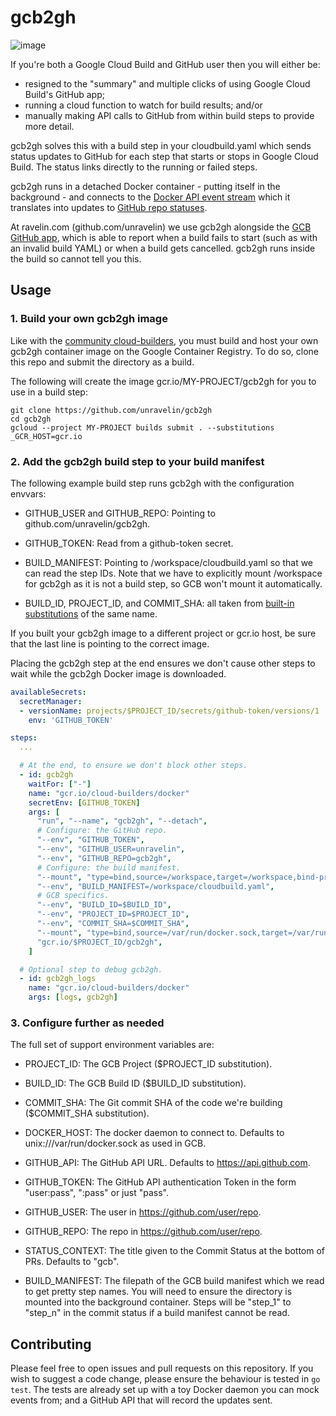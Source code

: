 # gcb2gh

![image](https://user-images.githubusercontent.com/408401/112832948-f0d1c580-908d-11eb-9e78-04433bdf3884.png)

If you're both a Google Cloud Build and GitHub user then you will either be:

- resigned to the "summary" and multiple clicks of using Google Cloud Build's
  GitHub app;
- running a cloud function to watch for build results; and/or
- manually making API calls to GitHub from within build steps to provide more
  detail.

gcb2gh solves this with a build step in your cloudbuild.yaml which sends status
updates to GitHub for each step that starts or stops in Google Cloud Build. The
status links directly to the running or failed steps.

gcb2gh runs in a detached Docker container - putting itself in the background -
and connects to the [Docker API event
stream](https://docs.docker.com/engine/api/v1.41/#operation/SystemEvents) which
it translates into updates to [GitHub repo
statuses](https://docs.github.com/en/rest/reference/repos#create-a-commit-status).

At ravelin.com (github.com/unravelin) we use gcb2gh alongside the [GCB GitHub
app](https://github.com/marketplace/google-cloud-build), which is able to report
when a build fails to start (such as with an invalid build YAML) or when a build
gets cancelled. gcb2gh runs inside the build so cannot tell you this.

## Usage

### 1. Build your own gcb2gh image

Like with the [community
cloud-builders](https://github.com/GoogleCloudPlatform/cloud-builders-community),
you must build and host your own gcb2gh container image on the Google Container
Registry. To do so, clone this repo and submit the directory as a build.

The following will create the image gcr.io/MY-PROJECT/gcb2gh for you to use in a
build step:

```
git clone https://github.com/unravelin/gcb2gh
cd gcb2gh
gcloud --project MY-PROJECT builds submit . --substitutions _GCR_HOST=gcr.io
```

### 2. Add the gcb2gh build step to your build manifest

The following example build step runs gcb2gh with the configuration envvars:

- GITHUB_USER and GITHUB_REPO: Pointing to github.com/unravelin/gcb2gh.

- GITHUB_TOKEN: Read from a github-token secret.

- BUILD_MANIFEST: Pointing to /workspace/cloudbuild.yaml so that we can read the
  step IDs. Note that we have to explicitly mount /workspace for gcb2gh as it is
  not a build step, so GCB won't mount it automatically.

- BUILD_ID, PROJECT_ID, and COMMIT_SHA: all taken from [built-in
  substitutions](https://cloud.google.com/build/docs/configuring-builds/substitute-variable-values)
  of the same name.

If you built your gcb2gh image to a different project or gcr.io host, be sure
that the last line is pointing to the correct image.

Placing the gcb2gh step at the end ensures we don't cause other steps to wait
while the gcb2gh Docker image is downloaded.

```yaml
availableSecrets:
  secretManager:
  - versionName: projects/$PROJECT_ID/secrets/github-token/versions/1
    env: 'GITHUB_TOKEN'

steps:
  ...

  # At the end, to ensure we don't block other steps.
  - id: gcb2gh
    waitFor: ["-"]
    name: "gcr.io/cloud-builders/docker"
    secretEnv: [GITHUB_TOKEN]
    args: [
      "run", "--name", "gcb2gh", "--detach",
      # Configure: the GitHub repo.
      "--env", "GITHUB_TOKEN",
      "--env", "GITHUB_USER=unravelin",
      "--env", "GITHUB_REPO=gcb2gh",
      # Configure: the build manifest.
      "--mount", "type=bind,source=/workspace,target=/workspace,bind-propagation=rprivate",
      "--env", "BUILD_MANIFEST=/workspace/cloudbuild.yaml",
      # GCB specifics.
      "--env", "BUILD_ID=$BUILD_ID",
      "--env", "PROJECT_ID=$PROJECT_ID",
      "--env", "COMMIT_SHA=$COMMIT_SHA",
      "--mount", "type=bind,source=/var/run/docker.sock,target=/var/run/docker.sock,bind-propagation=rprivate",
      "gcr.io/$PROJECT_ID/gcb2gh",
    ]

  # Optional step to debug gcb2gh.
  - id: gcb2gh_logs
    name: "gcr.io/cloud-builders/docker"
    args: [logs, gcb2gh]
```

### 3. Configure further as needed

The full set of support environment variables are:

- PROJECT_ID: The GCB Project ($PROJECT_ID substitution).

- BUILD_ID: The GCB Build ID ($BUILD_ID substitution).

- COMMIT_SHA: The Git commit SHA of the code we're building ($COMMIT_SHA
  substitution).

- DOCKER_HOST: The docker daemon to connect to. Defaults to
  unix:///var/run/docker.sock as used in GCB.

- GITHUB_API: The GitHub API URL. Defaults to https://api.github.com.

- GITHUB_TOKEN: The GitHub API authentication Token in the form "user:pass",
  ":pass" or just "pass".

- GITHUB_USER: The user in https://github.com/user/repo.

- GITHUB_REPO: The repo in https://github.com/user/repo.

- STATUS_CONTEXT: The title given to the Commit Status at the bottom of PRs.
  Defaults to "gcb".

- BUILD_MANIFEST: The filepath of the GCB build manifest which we read to get
  pretty step names. You will need to ensure the directory is mounted into the
  background container. Steps will be "step_1" to "step_n" in the commit status
  if a build manifest cannot be read.

## Contributing

Please feel free to open issues and pull requests on this repository. If you
wish to suggest a code change, please ensure the behaviour is tested in `go
test`. The tests are already set up with a toy Docker daemon you can mock events
from; and a GitHub API that will record the updates sent.
